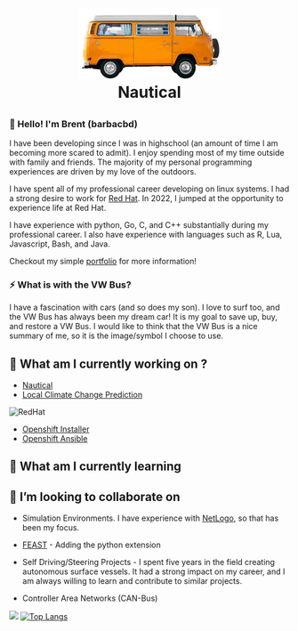 <h1 align="center">
  <a href="https://github.com/barbacbd?tab=repositories">
    <img src=".images/vw-bus.png" width="256" height="128" border-radius="50%" >
  </a>
  <br>Nautical</br>
</h1>

<h2 align="center">


### 👋 Hello! I'm Brent (barbacbd) 

I have been developing since I was in highschool (an amount of time I am becoming more scared to admit). I enjoy spending 
most of my time outside with family and friends. The majority of my personal programming experiences are driven by my love of the outdoors. 

I have spent all of my professional career developing on linux systems. I had a strong desire to work for [Red Hat](https://www.redhat.com/en/our-code-is-open?sc_cid=7013a000002q2WoAAI&gclid=EAIaIQobChMI4ufL5cfB-AIVi47ICh3XbQDDEAAYASAAEgKExvD_BwE&gclsrc=aw.ds). In 2022, I jumped at the opportunity to experience life at Red Hat. 

I have experience with python, Go, C, and C++ substantially during my professional career. I also have experience with
languages such as R, Lua, Javascript, Bash, and Java. 

Checkout my simple [portfolio](https://barbacbd.github.io/) for more information!

### ⚡ What is with the VW Bus?

I have a fascination with cars (and so does my son). I love to surf too, and the VW Bus has always been my dream car! It is my goal to save up, buy, and restore a VW Bus. I would like to think that the VW Bus is a nice summary of me, so it is the image/symbol I choose to use.

## 🔭 What am I currently working on ?

- [Nautical](https://github.com/barbacbd/nautical)
- [Local Climate Change Prediction](https://github.com/barbacbd/predictor)

![RedHat](https://img.shields.io/badge/Red%20Hat-EE0000?style=for-the-badge&logo=redhat&logoColor=white)

- [Openshift Installer](https://github.com/barbacbd/installer)
- [Openshift Ansible](https://github.com/barbacbd/openshift-ansible)

## 🌱 What am I currently learning



## 👯 I’m looking to collaborate on

- Simulation Environments. I have experience with [NetLogo](https://github.com/NetLogo/NetLogo), so that has been my focus.

- [FEAST](https://github.com/Craigacp/FEAST) - Adding the python extension

- Self Driving/Steering Projects - I spent five years in the field creating autonomous surface vessels. It had a strong impact on my career, and I am always willing to learn and contribute to similar projects. 

- Controller Area Networks (CAN-Bus)

<img height="180em" src="https://github-readme-stats.vercel.app/api?username=barbacbd&show_icons=true&hide_border=true&&count_private=true&include_all_commits=true" /> [![Top Langs](https://github-readme-stats.vercel.app/api/top-langs/?username=barbacbd&layout=compact)](https://github.com/barbacbd/github-readme-stats)


<!--
**barbacbd/barbacbd** is a ✨ _special_ ✨ repository because its `README.md` (this file) appears on your GitHub profile.

Here are some ideas to get you started:

- 🔭 I’m currently working on ...
- 🌱 I’m currently learning ...
- 👯 I’m looking to collaborate on ...
- 🤔 I’m looking for help with ...
- 💬 Ask me about ...
- 📫 How to reach me: ...
- 😄 Pronouns: ...
- ⚡ Fun fact: ...
-->
